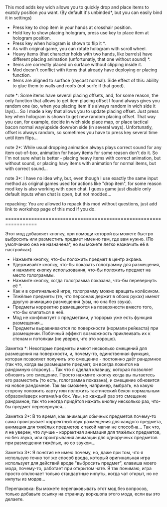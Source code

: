 This mod adds key wich allows you to quickly drop and place items to exatcly position you want. (By default it's unbinded*, but you can easily bind it in settings)
* Press key to drop item in your hands at crosshair position.
* Hold key to show placing hologram, press use key to place item at hologram position.
* Press key when hologram is shown to flip it *.
* As with original game, you can rotate hologram with scroll wheel.
* Heavy items (that character holds with two hands, like barrels) have different placing animation (unfortunatly, that one without sound) *.
* Items are correctly placed on surface without clipping inside it.
* Mod doesn't conflict with items that already have deploying or placing function.
* Items are aligned to surface (raycast normal). Side effect of this: ability to glue them to walls and roofs (not surfe if that good).

note *: Some items have several placing offsets, and, for some reason, the only function that allows to get item placing offset I found always gives you random one (so, when you placing item it's always random in wich side it lays)...
So I made a key that allows you to update placing offset. Just press key when hologram is shown to get new random placing offset.
That way you can, for example, decide in wich side place map, or place tactical bacon normal way/upside down/on side (in several ways).
Unfortunatly, offset is always random, so sometimes you have to press key several time until item flips...

note 2*: While usual dropping animation always plays correct sound for any item out-of-box, animation for heavy items for some reason don't do it.
So I'm not sure what is better - placing heavy items with correct animation, but without sound, or placing havy items with animation for normal items, but with correct sound...

note 3*: I have no idea why, but, even though I use exactly the same input method as original games used for actions like "drop item", for some reason mod key is also working with open chat. I guess game just disable only default inputs when chat is open, but not modded...

repacking: You are allowed to repack this mod without questions, just add link to workshop page of this mod if you do.

=================================================================

Этот мод добавляет кнопку, при помощи которой вы можете быстро выбросить или разместить предмет именно там, где вам нужно. (По умолчанию она не назначена*, но вы можете легко назначить её в настройках)
* Нажмите кнопку, что-бы положить предмет в центр экрана.
* Удерживайте кнопку, что-бы показать голограмму для размещения, и нажмите кнопку использования, что-бы положить предмет на место голограммы.
* Нажмите кнопку, когда голограмма показана, что-бы перевернуть её *.
* Как и в оригинальной игре, голограмму можно вращать колёсиком.
* Тяжёлые предметы (те, что персонаж держит в обоих руках) имеют другую анимацию размещения (увы, но она без звука).
* Предметы корректно размещаются на поверхности вместо того, что-бы клипаться в неё.
* Мод не конфликтует с предметами, у торорых уже есть функция размещения...
* Предметы выравниваются по поверхности (нормали рейкаста) при размещении. Побочный эффект: возможность приклеивать их к стенам и потолкам (не уверен, что это хорошо).

Заметка *: Некоторые предметы имеют несколько смещений для размещения на поверхности, и, почему-то, единственная функция, которая позволяет получить это смещение - постоянно даёт рандомное (так что, когда вы размещаете предмет, он всегда ложится на рандомную сторону)...
Так что я сделал клавишу, которая позволяет обновить это смещение. Просто нажмите кнопку когда вы пытаетесь его разместить (то есть, голограмма показана), и смещение обновится на новое рандомное.
Так вы сможене, например, выбрать, на какую сторону положить карту или положить тактический бекон нормальным образом/вверх ногами/на бок.
Увы, но каждый раз это смещение рандомное, так что иногда придётся нажать кнопку несколько раз, что-бы предмет перевернулся...

Заметка 2*: В то время, как анимация обычных предметов почему-то сама проигрывает корректный звук размещения для каждого предмета, анимация для тяжёлых предметов к такой магии не способна...
Так что, я не уверен, что лучше - корректная анимация для тяжёлых предметов, но без звука, или проигрывания анимации для одноручных предметов при размещении тяжёлых, но со звуком...

Заметка 3*: Я понятия не имею почему, но, даже при том, что я использую точно тот же способ ввода, который оригинальная игра использует для действий вроде "выбросить предмет", клавиша моего мода, почему-то, работает при открытом чате. Я так понимаю, игра просто отключает только стандартные инпуты, когда чат открыт, но не инпуты из модов...

Перепаковка: Вы можете перепаковывать этот мод без вопросов, только добавьте ссылку на страницу воркшопа этого мода, если вы это делаете.